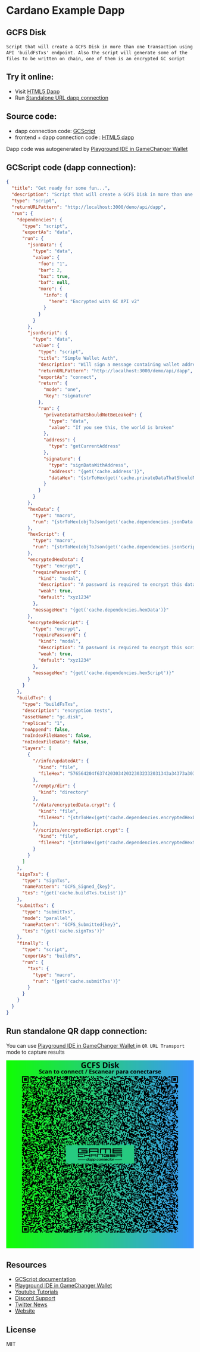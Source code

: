 
# Cardano Example Dapp

## **GCFS Disk**

    Script that will create a GCFS Disk in more than one transaction using API 'buildFsTxs' endpoint. Also the script will generate some of the files to be written on chain, one of them is an encrypted GC script


## Try it online: 

-  Visit [HTML5 Dapp](https://raw.githubusercontent.com/GameChangerFinance/gamechanger.wallet/main/examples/GCFS%20Disk.html)
-  Run [Standalone URL dapp connection](https://beta-wallet.gamechanger.finance/api/2/run/1-H4sIAAAAAAAAA7VWTW_bOBD9K4QubgHDciwnAXzztps2i6AI1ilyKIqCFkcWa4rUklRs1fB_74xE2YrdtId2DciShsP5em-G2kVeegXRLHoHnlngomaZscyZAlhW6dFoFA0jAS61svTSaNRcNM_M59yzjVSKpbjPA-Ps3ZubBXsr3ZpJzQpjgZQ0MxofLNeOp2SCVU7qFZvf37LBspJK3LiHrRsw0KI0UvsRmytncCuw1m3rZQUaLPlpYjNZo5BJBY55w5bANlZ6D-SOpTmXetg4bhULJh3DUECnti49CIw1WMf8fF1SCQ7vFnxl9cd_7-45WrSUdO59OYtjZVKucuP8LBmPx7GAwsS8lLHgZUkbK9TdYb1KTAZ9SXD0fmoftqWxfo5rkeCeHzd-dUa_JclxU1B44qoCEmfGoPQCRUtuo9mE7t-imbcV0GMWzXSl1DCi8pO-1Jmhew70Hv19KMBG-pyqQDg8TaI9_oZNAC2-PwnhNJ2OQgtZlArYI1cKyTSvfH7GnUdC0smVRrYU4BxfAUuN9ggXcWLTbuVCWFwcBqY8lxLaZOF3cOoBgN41pEfUKcHCCMoH6YPiNdSULHrkuA7R_oBWaeUTEpIAe8BmWOSmUuKD8X_BHfA1iBdLGN1mrDYVc0AdIjFR4vLGWCWIp0tr1qDJUUi5Z2gF_k1lLWg_D2uodgyuhw7KKLJHhLlT7RmMdmjp1SDlaQ6jIB283hNguOk9bEnFeftg8PlVT_dXSQ9eo5WWTDlsT8hc8NSaju49-2b59cH8g9zre-p30ajrDDRP9hvjZ0T9PfOtuYODw6h4f5ZGWGo4818lLdxz5xC-BvG11IJiMYKrM_7PWRlUCeiwWxClg82GDyzQZYMV7VpbQMYrhdlG2_rbxSSZUoyhhQJcLyUXcBic53VWwf89s8PQ-HO5dbg1tMMZSEcKHii9rI6nzFnYITg6ljw43_SIc-A_8KJpt3Qk8Dxr6lEqmXIXhq8285LCiGYZVw5IcItBbW_wQKK97kcLLY2CXPEaLKp92kVxTFM6rkrEHcTc94pNBxy6o1tbicvrq8ur6WQ8za6Sa7wn44T-JwldCT5dJNOE43WN_yhDzeupuJxOBL4leI2puHEMRenrWEjbc4ZvOAqNrVsVYmF8oAsFP2rZ8ZPwfjgzniF22leD0G9x3OLiji5bZP-000OfE2E-h_H5nDCdBNFDLI-nC33gfFngIogvOzwYaF767ek47Rg48ts76XzoO1ctC-lP_Bxkw-7QKbml40694LvZgHm87D3EHrxmUqO5-hdfIaFBjh8i_lmYJ3O176xLILTffv8d8-D1-1IKAAA)

## Source code:

- dapp connection code: [GCScript](https://github.com/GameChangerFinance/gamechanger.wallet/blob/main/examples/GCFS%20Disk.gcscript)
- frontend + dapp connection code : [HTML5 dapp](https://github.com/GameChangerFinance/gamechanger.wallet/blob/main/examples/GCFS%20Disk.html)

Dapp code was autogenerated by [Playground IDE in GameChanger Wallet ](https://beta-wallet.gamechanger.finance/playground)

## GCScript code (dapp connection):
```json
{
  "title": "Get ready for some fun...",
  "description": "Script that will create a GCFS Disk in more than one transaction using API 'buildFsTxs' endpoint. Also the script will generate some of the files to be written on chain, one of them is an encrypted GC script",
  "type": "script",
  "returnURLPattern": "http://localhost:3000/demo/api/dapp",
  "run": {
    "dependencies": {
      "type": "script",
      "exportAs": "data",
      "run": {
        "jsonData": {
          "type": "data",
          "value": {
            "foo": "1",
            "bar": 2,
            "baz": true,
            "baf": null,
            "more": {
              "info": {
                "here": "Encrypted with GC API v2"
              }
            }
          }
        },
        "jsonScript": {
          "type": "data",
          "value": {
            "type": "script",
            "title": "Simple Wallet Auth",
            "description": "Will sign a message containing wallet address, using wallet address to sign",
            "returnURLPattern": "http://localhost:3000/demo/api/dapp",
            "exportAs": "connect",
            "return": {
              "mode": "one",
              "key": "signature"
            },
            "run": {
              "privateDataThatShouldNotBeLeaked": {
                "type": "data",
                "value": "If you see this, the world is broken"
              },
              "address": {
                "type": "getCurrentAddress"
              },
              "signature": {
                "type": "signDataWithAddress",
                "address": "{get('cache.address')}",
                "dataHex": "{strToHex(get('cache.privateDataThatShouldNotBeLeaked'))}"
              }
            }
          }
        },
        "hexData": {
          "type": "macro",
          "run": "{strToHex(objToJson(get('cache.dependencies.jsonData')))}"
        },
        "hexScript": {
          "type": "macro",
          "run": "{strToHex(objToJson(get('cache.dependencies.jsonScript')))}"
        },
        "encryptedHexData": {
          "type": "encrypt",
          "requirePassword": {
            "kind": "modal",
            "description": "A password is required to encrypt this data",
            "weak": true,
            "default": "xyz1234"
          },
          "messageHex": "{get('cache.dependencies.hexData')}"
        },
        "encryptedHexScript": {
          "type": "encrypt",
          "requirePassword": {
            "kind": "modal",
            "description": "A password is required to encrypt this script",
            "weak": true,
            "default": "xyz1234"
          },
          "messageHex": "{get('cache.dependencies.hexScript')}"
        }
      }
    },
    "buildTxs": {
      "type": "buildFsTxs",
      "description": "encryption tests",
      "assetName": "gc.disk",
      "replicas": "1",
      "noAppend": false,
      "noIndexFileNames": false,
      "noIndexFileData": false,
      "layers": [
        {
          "//info/updatedAt": {
            "kind": "file",
            "fileHex": "576564204f637420303420323032332031343a34373a303220474d542d30333030"
          },
          "//empty/dir": {
            "kind": "directory"
          },
          "//data/encryptedData.crypt": {
            "kind": "file",
            "fileHex": "{strToHex(get('cache.dependencies.encryptedHexData'))}"
          },
          "//scripts/encryptedScript.crypt": {
            "kind": "file",
            "fileHex": "{strToHex(get('cache.dependencies.encryptedHexScript'))}"
          }
        }
      ]
    },
    "signTxs": {
      "type": "signTxs",
      "namePattern": "GCFS_Signed_{key}",
      "txs": "{get('cache.buildTxs.txList')}"
    },
    "submitTxs": {
      "type": "submitTxs",
      "mode": "parallel",
      "namePattern": "GCFS_Submitted{key}",
      "txs": "{get('cache.signTxs')}"
    },
    "finally": {
      "type": "script",
      "exportAs": "buildFs",
      "run": {
        "txs": {
          "type": "macro",
          "run": "{get('cache.submitTxs')}"
        }
      }
    }
  }
}
```

## Run standalone QR dapp connection: 

You can use [Playground IDE in GameChanger Wallet ](https://beta-wallet.gamechanger.finance/playground) in `QR URL Transport` mode to capture results

[![QR URL Transport](https://raw.githubusercontent.com/GameChangerFinance/gamechanger.wallet/main/examples/GCFS%20Disk.png)](https://beta-wallet.gamechanger.finance/api/2/run/1-H4sIAAAAAAAAA7VWTW_bOBD9K4QubgHDciwnAXzztps2i6AI1ilyKIqCFkcWa4rUklRs1fB_74xE2YrdtId2DciShsP5em-G2kVeegXRLHoHnlngomaZscyZAlhW6dFoFA0jAS61svTSaNRcNM_M59yzjVSKpbjPA-Ps3ZubBXsr3ZpJzQpjgZQ0MxofLNeOp2SCVU7qFZvf37LBspJK3LiHrRsw0KI0UvsRmytncCuw1m3rZQUaLPlpYjNZo5BJBY55w5bANlZ6D-SOpTmXetg4bhULJh3DUECnti49CIw1WMf8fF1SCQ7vFnxl9cd_7-45WrSUdO59OYtjZVKucuP8LBmPx7GAwsS8lLHgZUkbK9TdYb1KTAZ9SXD0fmoftqWxfo5rkeCeHzd-dUa_JclxU1B44qoCEmfGoPQCRUtuo9mE7t-imbcV0GMWzXSl1DCi8pO-1Jmhew70Hv19KMBG-pyqQDg8TaI9_oZNAC2-PwnhNJ2OQgtZlArYI1cKyTSvfH7GnUdC0smVRrYU4BxfAUuN9ggXcWLTbuVCWFwcBqY8lxLaZOF3cOoBgN41pEfUKcHCCMoH6YPiNdSULHrkuA7R_oBWaeUTEpIAe8BmWOSmUuKD8X_BHfA1iBdLGN1mrDYVc0AdIjFR4vLGWCWIp0tr1qDJUUi5Z2gF_k1lLWg_D2uodgyuhw7KKLJHhLlT7RmMdmjp1SDlaQ6jIB283hNguOk9bEnFeftg8PlVT_dXSQ9eo5WWTDlsT8hc8NSaju49-2b59cH8g9zre-p30ajrDDRP9hvjZ0T9PfOtuYODw6h4f5ZGWGo4818lLdxz5xC-BvG11IJiMYKrM_7PWRlUCeiwWxClg82GDyzQZYMV7VpbQMYrhdlG2_rbxSSZUoyhhQJcLyUXcBic53VWwf89s8PQ-HO5dbg1tMMZSEcKHii9rI6nzFnYITg6ljw43_SIc-A_8KJpt3Qk8Dxr6lEqmXIXhq8285LCiGYZVw5IcItBbW_wQKK97kcLLY2CXPEaLKp92kVxTFM6rkrEHcTc94pNBxy6o1tbicvrq8ur6WQ8za6Sa7wn44T-JwldCT5dJNOE43WN_yhDzeupuJxOBL4leI2puHEMRenrWEjbc4ZvOAqNrVsVYmF8oAsFP2rZ8ZPwfjgzniF22leD0G9x3OLiji5bZP-000OfE2E-h_H5nDCdBNFDLI-nC33gfFngIogvOzwYaF767ek47Rg48ts76XzoO1ctC-lP_Bxkw-7QKbml40694LvZgHm87D3EHrxmUqO5-hdfIaFBjh8i_lmYJ3O176xLILTffv8d8-D1-1IKAAA)

## Resources
- [GCScript documentation](https://beta-wallet.gamechanger.finance/doc/api/v2/api.html)
- [Playground IDE in GameChanger Wallet ](https://beta-wallet.gamechanger.finance/playground)
- [Youtube Tutorials](https://www.youtube.com/@gamechanger.finance)
- [Discord Support](https://discord.gg/vpbfyRaDKG)
- [Twitter News](https://twitter.com/GameChangerOk)
- [Website](https://gamechanger.finance)

## License
MIT 
    
